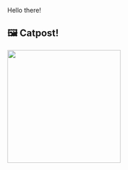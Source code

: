Hello there!



## 🖼️ Catpost!

<sub>
    <img src="https://cdn2.thecatapi.com/images/HqvbRFTxv.jpg" height="256">
</sub>

